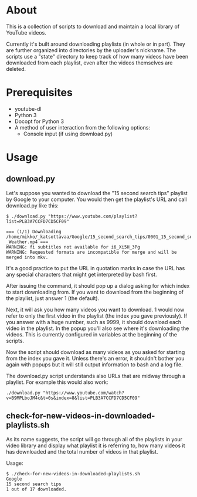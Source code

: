 # About
This is a collection of scripts to download and maintain a local library of YouTube videos.

Currently it's built around downloading playlists (in whole or in part). They are further organized into directories by the uploader's nickname. The scripts use a "state" directory to keep track of how many videos have been downloaded from each playlist, even after the videos themselves are deleted.

# Prerequisites
* youtube-dl
* Python 3
* Docopt for Python 3
* A method of user interaction from the following options:
  * Console input (if using download.py)

# Usage
## download.py
Let's suppose you wanted to download the "15 second search tips" playlist by Google to your computer. You would then get the playlist's URL and call download.py like this:

    $ ./download.py "https://www.youtube.com/playlist?list=PLB3A7CCFD7CD5CF09"
    
    === (1/1) Downloading /home/mikko/_katsottavaa/Google/15_second_search_tips/0001_15_second_search_tip_-_Weather.mp4 ===
    WARNING: fi subtitles not available for i6_Xi5H_3Pg
    WARNING: Requested formats are incompatible for merge and will be merged into mkv.

It's a good practice to put the URL in quotation marks in case the URL has any special characters that might get interpreted by bash first.

After issuing the command, it should pop up a dialog asking for which index to start downloading from. If you want to download from the beginning of the playlist, just answer 1 (the default).

Next, it will ask you how many videos you want to download. 1 would now refer to only the first video in the playlist (the index you gave previously). If you answer with a huge number, such as 9999, it should download each video in the playlist. In the popup you'll also see where it's downloading the videos. This is currently configured in variables at the beginning of the scripts.

Now the script should download as many videos as you asked for starting from the index you gave it. Unless there's an error, it shouldn't bother you again with popups but it will still output information to bash and a log file.

The download.py script understands also URLs that are midway through a playlist. For example this would also work:

    ./download.py "https://www.youtube.com/watch?v=B9MPLboJM4c&t=0s&index=8&list=PLB3A7CCFD7CD5CF09"

## check-for-new-videos-in-downloaded-playlists.sh
As its name suggests, the script will go through all of the playlists in your video library and display what playlist it is referring to, how many videos it has downloaded and the total number of videos in that playlist.

Usage:

    $ ./check-for-new-videos-in-downloaded-playlists.sh
    Google
    15 second search tips
    1 out of 17 downloaded.
